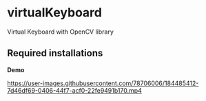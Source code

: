 # virtualKeyboard
 Virtual Keyboard with OpenCV library
  
## Required installations

**Demo**

https://user-images.githubusercontent.com/78706006/184485412-7d46df69-0406-44f7-acf0-22fe9491b170.mp4

